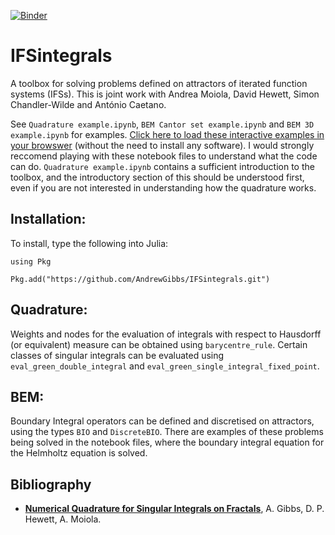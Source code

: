 [![Binder](https://mybinder.org/badge_logo.svg)](https://mybinder.org/v2/gh/AndrewGibbs/IFSintegrals/HEAD)

# IFSintegrals

A toolbox for solving problems defined on attractors of iterated function systems (IFSs). This is joint work with Andrea Moiola, David Hewett, Simon Chandler-Wilde and António Caetano.

See `Quadrature example.ipynb`, `BEM Cantor set example.ipynb` and `BEM 3D example.ipynb` for examples.
[Click here to load these interactive examples in your browswer](https://mybinder.org/v2/gh/AndrewGibbs/IFSintegrals/HEAD) (without the need to install any software). I would strongly reccomend playing with these notebook files to understand what the code can do. `Quadrature example.ipynb` contains a sufficient introduction to the toolbox, and the introductory section of this should be understood first, even if you are not interested in understanding how the quadrature works.

## Installation:
To install, type the following into Julia:

`using Pkg`

`Pkg.add("https://github.com/AndrewGibbs/IFSintegrals.git")`

## Quadrature:
Weights and nodes for the evaluation of integrals with respect to Hausdorff (or equivalent) measure can be obtained using `barycentre_rule`. Certain classes of singular integrals can be evaluated using `eval_green_double_integral` and `eval_green_single_integral_fixed_point`.

## BEM:
Boundary Integral operators can be defined and discretised on attractors, using the types `BIO` and `DiscreteBIO`.
There are examples of these problems being solved in the notebook files, where the boundary integral equation for the Helmholtz equation is solved.

## Bibliography
* [**Numerical Quadrature for Singular Integrals on Fractals**](http://arxiv.org/abs/2112.11793), A. Gibbs, D. P. Hewett, A. Moiola.
